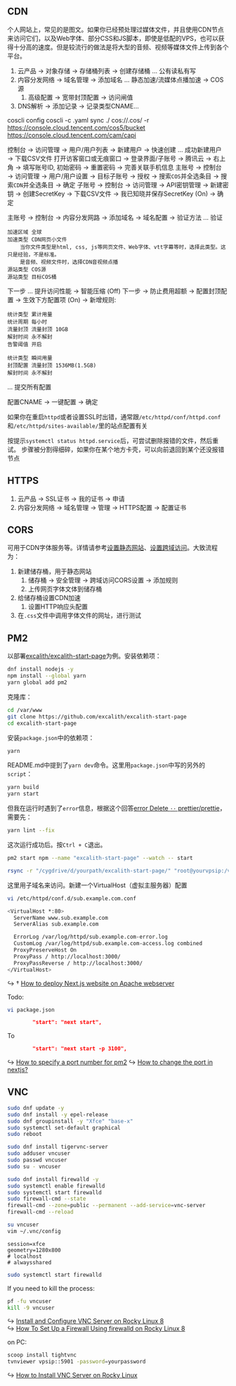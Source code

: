 ## CDN

个人网站上，常见的是图文。如果你已经预处理过媒体文件，并且使用CDN节点来访问它们，以及Web字体、部分CSS和JS脚本，即使是低配的VPS，也可以获得十分高的速度。但是较流行的做法是将大型的音频、视频等媒体文件上传到各个平台。

1. 云产品 → 对象存储 → 存储桶列表 → 创建存储桶 ... 公有读私有写
2. 内容分发网络 → 域名管理 → 添加域名 ... 静态加速/流媒体点播加速 → COS源
    1. 高级配置 → 宽带封顶配置 → 访问闸值
3. DNS解析 → 添加记录 → 记录类型CNAME...

coscli config
coscli -c .yaml sync ./ cos://.cos/ -r
https://console.cloud.tencent.com/cos5/bucket
https://console.cloud.tencent.com/cam/capi

控制台 → 访问管理 → 用户/用户列表 → 新建用户 → 快速创建 ... 成功新建用户 → 下载CSV文件
打开访客窗口或无痕窗口 → 登录界面/子账号 → 腾讯云 → 右上角 → 填写账号ID, 初始密码 → 重置密码 → 完善关联手机信息
主账号 → 控制台 → 访问管理 → 用户/用户设置 → 目标子账号 → 授权 → 搜索`COS`并全选条目 → 搜索`CDN`并全选条目 → 确定
子账号 → 控制台 → 访问管理 → API密钥管理 → 新建密钥 → 创建SecretKey → 下载CSV文件 → 我已知晓并保存SecretKey (On) → 确定

主账号 → 控制台 → 内容分发网路 → 添加域名 → 域名配置 → 验证方法 ... 验证

```
加速区域 全球
加速类型 CDN网页小文件
    当你文件类型是html, css, js等网页文件、Web字体、vtt字幕等时，选择此类型。这只是经验，不是标准。
    是音频、视频文件时，选择CDN音视频点播
源站类型 COS源
源站类型 目标COS桶
```

下一步 ... 提升访问性能 → 智能压缩 (Off)
下一步 → 防止费用超额 → 配置封顶配置 → 生效下方配置项 (On) → 新增规则:

```
统计类型 累计用量
统计周期 每小时
流量封顶 流量封顶 10GB
解封时间 永不解封
告警阈值 开启
```

```
统计类型 瞬间用量
封顶配置 流量封顶 1536MB(1.5GB)
解封时间 永不解封
```
... 提交所有配置

配置CNAME → 一键配置 → 确定


如果你在重启`httpd`或者设置SSL时出错，通常跟`/etc/httpd/conf/httpd.conf`和`/etc/httpd/sites-available/`里的站点配置有关

按提示`systemctl status httpd.service`后，可尝试删除报错的文件，然后重试。
步骤被分割得细碎，如果你在某个地方卡壳，可以向前退回到某个还没报错节点

## HTTPS

1. 云产品 → SSL证书 → 我的证书 → 申请
2. 内容分发网络 → 域名管理 → 管理 → HTTPS配置 → 配置证书

## CORS

可用于CDN字体服务等。详情请参考[设置静态网站](https://cloud.tencent.com/document/product/436/14984)、[设置跨域访问](https://cloud.tencent.com/document/product/436/13318)。大致流程为：
1. 新建储存桶，用于静态网站
    1. 储存桶 → 安全管理 → 跨域访问CORS设置 → 添加规则
    2. 上传网页字体文体到储存桶
2. 给储存桶设置CDN加速
    1. 设置HTTP响应头配置
3. 在`.css`文件中调用字体文件的网址，进行测试

## PM2

以部署[excalith/excalith-start-page](https://github.com/excalith/excalith-start-page)为例。安装依赖项：

```bash
dnf install nodejs -y
npm install --global yarn
yarn global add pm2
```

克隆库：

```bash
cd /var/www
git clone https://github.com/excalith/excalith-start-page
cd excalith-start-page
```

安装`package.json`中的依赖项：

```bash
yarn
```

README.md中提到了`yarn dev`命令。这里用`package.json`中写的另外的`script`：

```bash
yarn build
yarn start
```

但我在运行时遇到了`error`信息，根据这个回答[error Delete `··` prettier/prettie](https://github.com/prettier/eslint-plugin-prettier/issues/219#issuecomment-835770395)，需要先：

```bash
yarn lint --fix
```

这次运行成功后。按`Ctrl + C`退出。

```bash
pm2 start npm --name "excalith-start-page" --watch -- start
```

```bash
rsync -r "/cygdrive/d/yourpath/excalith-start-page/" "root@yourvpsip:/var/www/excalith-start-page" --include={'.*'} --exclude={'.github','.next/','build/','node_modules/','.git'}
```

这里用子域名来访问。新建一个VirtualHost（虚拟主服务器）配置

```bash
vi /etc/httpd/conf.d/sub.example.com.conf
```

```bash title="sub.example.com.conf"
<VirtualHost *:80>
  ServerName www.sub.example.com
  ServerAlias sub.example.com

  ErrorLog /var/log/httpd/sub.example.com-error.log
  CustomLog /var/log/httpd/sub.example.com-access.log combined
  ProxyPreserveHost On
  ProxyPass / http://localhost:3000/
  ProxyPassReverse / http://localhost:3000/
</VirtualHost>
```

↪ †	[How to deploy Next.js website on Apache webserver](https://stackoverflow.com/questions/74681648)

Todo:

```sh
vi package.json
```

``` package.json linenums="7"
		"start": "next start",
```

To

```json title="package.json" linenums="7"
		"start": "next start -p 3100",
```

↪ [How to specify a port number for pm2](https://stackoverflow.com/questions/31502351/how-to-specify-a-port-number-for-pm2)
↪ [How to change the port in nextjs?](https://medium.com/frontendweb/how-to-change-port-in-nextjs-1b99930bb81f)

## VNC

```bash
sudo dnf update -y
sudo dnf install -y epel-release
sudo dnf groupinstall -y "Xfce" "base-x"
sudo systemctl set-default graphical
sudo reboot
```

```bash
sudo dnf install tigervnc-server
sudo adduser vncuser
sudo passwd vncuser
sudo su - vncuser
```

```bash
sudo dnf install firewalld -y
sudo systemctl enable firewalld
sudo systemctl start firewalld
sudo firewall-cmd --state
firewall-cmd --zone=public --permanent --add-service=vnc-server
firewall-cmd --reload
```

```bash
su vncuser
vim ~/.vnc/config
```

``` title="config"
session=xfce
geometry=1280x800
# localhost
# alwaysshared
```

```bash
sudo systemctl start firewalld
```

If you need to kill the process:

```bash
pf -fu vncuser
kill -9 vncuser
```

↪ [Install and Configure VNC Server on Rocky Linux 8](https://techviewleo.com/install-and-configure-vnc-server-on-rocky-linux)  
↪ [How To Set Up a Firewall Using firewalld on Rocky Linux 8](https://www.digitalocean.com/community/tutorials/how-to-set-up-a-firewall-using-firewalld-on-rocky-linux-8)

on PC:

```bash
scoop install tightvnc
tvnviewer vpsip::5901 -password=yourpassword
```

↪ [How to Install VNC Server on Rocky Linux](https://www.howtoforge.com/how-to-install-vnc-server-on-rocky-linux/)